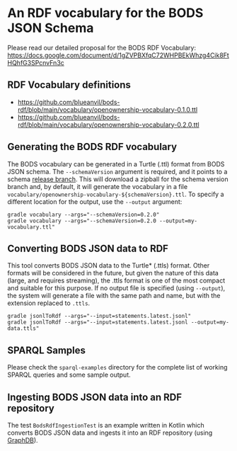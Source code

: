 # An RDF vocabulary for the BODS JSON Schema
Please read our detailed proposal for the BODS RDF Vocabulary: https://docs.google.com/document/d/1gZVPBXfqC72WHPBEkWhzg4Cik8FtHQhfG3SPcnvFn3c

## RDF Vocabulary definitions
* https://github.com/blueanvil/bods-rdf/blob/main/vocabulary/openownership-vocabulary-0.1.0.ttl
* https://github.com/blueanvil/bods-rdf/blob/main/vocabulary/openownership-vocabulary-0.2.0.ttl

## Generating the BODS RDF vocabulary
The BODS vocabulary can be generated in a Turtle (.ttl) format from BODS JSON schema.
The `--schemaVersion` argument is required, and it points to a schema [release branch](https://github.com/openownership/data-standard/branches).
This will download a zipball for the schema version branch and, by default, it will generate the vocabulary in a file
`vocabulary/openownership-vocabulary-${schemaVersion}.ttl`. To specify a different location for the output, use the `--output` argument:
```
gradle vocabulary --args="--schemaVersion=0.2.0"
gradle vocabulary --args="--schemaVersion=0.2.0 --output=my-vocabulary.ttl"
```

## Converting BODS JSON data to RDF
This tool converts BODS JSON data to the Turtle* (.ttls) format. Other formats will be considered in the future, but given
the nature of this data (large, and requires streaming), the .ttls format is one of the most compact and suitable for this purpose.
If no output file is specified (using `--output`), the system will generate a file with the same path and name, but with the extension replaced to `.ttls`.
```
gradle jsonlToRdf --args="--input=statements.latest.jsonl"
gradle jsonlToRdf --args="--input=statements.latest.jsonl --output=my-data.ttls"
```

## SPARQL Samples
Please check the `sparql-examples` directory for the complete list of working SPARQL queries and some sample output. 

## Ingesting BODS JSON data into an RDF repository
The test `BodsRdfIngestionTest` is an example written in Kotlin which converts BODS JSON data and ingests it
into an RDF repository (using [GraphDB](https://www.ontotext.com/products/graphdb/)).
